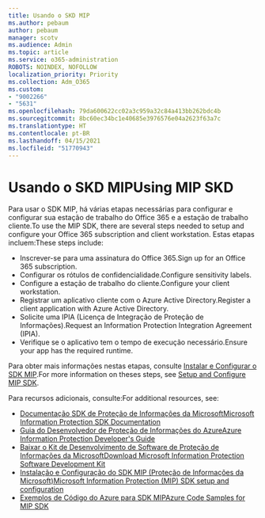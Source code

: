 ```yaml
---
title: Usando o SKD MIP
ms.author: pebaum
author: pebaum
manager: scotv
ms.audience: Admin
ms.topic: article
ms.service: o365-administration
ROBOTS: NOINDEX, NOFOLLOW
localization_priority: Priority
ms.collection: Adm_O365
ms.custom:
- "9002266"
- "5631"
ms.openlocfilehash: 79da600622cc02a3c959a32c84a413bb262bdc4b
ms.sourcegitcommit: 8bc60ec34bc1e40685e3976576e04a2623f63a7c
ms.translationtype: HT
ms.contentlocale: pt-BR
ms.lasthandoff: 04/15/2021
ms.locfileid: "51770943"
---
```

# <a name="using-mip-skd"></a><span data-ttu-id="5415e-102">Usando o SKD MIP</span><span class="sxs-lookup"><span data-stu-id="5415e-102">Using MIP SKD</span></span>

<span data-ttu-id="5415e-103">Para usar o SDK MIP, há várias etapas necessárias para configurar e configurar sua estação de trabalho do Office 365 e a estação de trabalho cliente.</span><span class="sxs-lookup"><span data-stu-id="5415e-103">To use the MIP SDK, there are several steps needed to setup and configure your Office 365 subscription and client workstation.</span></span> <span data-ttu-id="5415e-104">Estas etapas incluem:</span><span class="sxs-lookup"><span data-stu-id="5415e-104">These steps include:</span></span>

- <span data-ttu-id="5415e-105">Inscrever-se para uma assinatura do Office 365.</span><span class="sxs-lookup"><span data-stu-id="5415e-105">Sign up for an Office 365 subscription.</span></span>
- <span data-ttu-id="5415e-106">Configurar os rótulos de confidencialidade.</span><span class="sxs-lookup"><span data-stu-id="5415e-106">Configure sensitivity labels.</span></span>
- <span data-ttu-id="5415e-107">Configure a estação de trabalho do cliente.</span><span class="sxs-lookup"><span data-stu-id="5415e-107">Configure your client workstation.</span></span>
- <span data-ttu-id="5415e-108">Registrar um aplicativo cliente com o Azure Active Directory.</span><span class="sxs-lookup"><span data-stu-id="5415e-108">Register a client application with Azure Active Directory.</span></span>
- <span data-ttu-id="5415e-109">Solicite uma IPIA (Licença de Integração de Proteção de Informações).</span><span class="sxs-lookup"><span data-stu-id="5415e-109">Request an Information Protection Integration Agreement (IPIA).</span></span>
- <span data-ttu-id="5415e-110">Verifique se o aplicativo tem o tempo de execução necessário.</span><span class="sxs-lookup"><span data-stu-id="5415e-110">Ensure your app has the required runtime.</span></span>

<span data-ttu-id="5415e-111">Para obter mais informações nestas etapas, consulte [Instalar e Configurar o SDK MIP](https://docs.microsoft.com/information-protection/develop/setup-configure-mip).</span><span class="sxs-lookup"><span data-stu-id="5415e-111">For more information on theses steps, see [Setup and Configure MIP SDK](https://docs.microsoft.com/information-protection/develop/setup-configure-mip).</span></span>

<span data-ttu-id="5415e-112">Para recursos adicionais, consulte:</span><span class="sxs-lookup"><span data-stu-id="5415e-112">For additional resources, see:</span></span>

- [<span data-ttu-id="5415e-113">Documentação SDK de Proteção de Informações da Microsoft</span><span class="sxs-lookup"><span data-stu-id="5415e-113">Microsoft Information Protection SDK Documentation</span></span>](https://docs.microsoft.com/information-protection/develop/)
- [<span data-ttu-id="5415e-114">Guia do Desenvolvedor de Proteção de Informações do Azure</span><span class="sxs-lookup"><span data-stu-id="5415e-114">Azure Information Protection Developer's Guide</span></span>](https://docs.microsoft.com/azure/information-protection/develop/developers-guide)
- [<span data-ttu-id="5415e-115">Baixar o Kit de Desenvolvimento de Software de Proteção de Informações da Microsoft</span><span class="sxs-lookup"><span data-stu-id="5415e-115">Download Microsoft Information Protection Software Development Kit</span></span>](https://www.microsoft.com/download/details.aspx?id=57392)
- [<span data-ttu-id="5415e-116">Instalação e Configuração do SDK MIP (Proteção de Informações da Microsoft)</span><span class="sxs-lookup"><span data-stu-id="5415e-116">Microsoft Information Protection (MIP) SDK setup and configuration</span></span>](https://docs.microsoft.com/information-protection/develop/setup-configure-mip)
- [<span data-ttu-id="5415e-117">Exemplos de Código do Azure para SDK MIP</span><span class="sxs-lookup"><span data-stu-id="5415e-117">Azure Code Samples for MIP SDK</span></span>](https://azure.microsoft.com/resources/samples/?sort=0&term=mipsdk)
